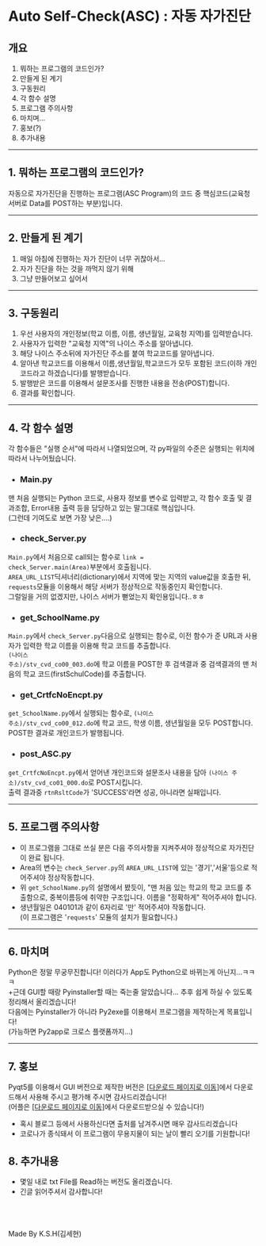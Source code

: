Auto Self-Check(ASC) : 자동 자가진단
=========
개요
---------

1. 뭐하는 프로그램의 코드인가?
2. 만들게 된 계기
3. 구동원리
4. 각 함수 설명
5. 프로그램 주의사항
6. 마치며...
7. 홍보(?)
8. 추가내용

***

## 1. 뭐하는 프로그램의 코드인가?
자동으로 자가진단을 진행하는 프로그램(ASC Program)의 코드 중 핵심코드(교육청 서버로 Data를 POST하는 부분)입니다.

***

## 2. 만들게 된 계기
1. 매일 아침에 진행하는 자가 진단이 너무 귀찮아서...
2. 자가 진단을 하는 것을 까먹지 않기 위해
3. 그냥 만들어보고 싶어서

***

## 3. 구동원리
1. 우선 사용자의 개인정보(학교 이름, 이름, 생년월일, 교육청 지역)를 입력받습니다.
2. 사용자가 입력한 "교육청 지역"의 나이스 주소를 알아냅니다.
3. 해당 나이스 주소뒤에 자가진단 주소를 붙여 학교코드를 알아냅니다.
4. 알아낸 학교코드를 이용해서 이름,생년월일,학교코드가 모두 포함된 코드(이하 개인코드라고 하겠습니다)를 발행받습니다.
5. 발행받은 코드를 이용해서 설문조사를 진행한 내용을 전송(POST)합니다.
6. 결과를 확인합니다.

***

## 4. 각 함수 설명
각 함수들은 "실행 순서"에 따라서 나열되었으며, 각 py파일의 수준은 실행되는 위치에 따라서 나누어뒀습니다.</br>

* ### Main.py
맨 처음 실행되는 Python 코드로, 사용자 정보를 변수로 입력받고, 각 함수 호출 및 결과조합, Error내용 출력 등을 담당하고 있는 말그대로 핵심입니다.</br>
(그런데 기여도로 보면 가장 낮은....)</br>

* ### check_Server.py
<code>Main.py</code>에서 처음으로 call되는 함수로 <code>link = check_Server.main(Area)</code>부분에서 호출됩니다.</br>
<code>AREA_URL_LIST</code>딕셔너리(dictionary)에서 지역에 맞는 지역의 value값을 호출한 뒤, <code>requests</code>모듈을 이용해서 해당 서버가 정상적으로 작동중인지 확인합니다.</br>
그럴일을 거의 없겠지만, 나이스 서버가 뻗었는지 확인용입니다..ㅎㅎ</br>

* ### get_SchoolName.py
<code>Main.py</code>에서 <code>check_Server.py</code>다음으로 실행되는 함수로, 이전 함수가 준 URL과 사용자가 입력한 학교 이름을 이용해 학교 코드를 추출합니다.</br>
<code>(나이스 주소)/stv_cvd_co00_003.do</code>에 학교 이름을 POST한 후 검색결과 중 검색결과의 맨 처음의 학교 코드(firstSchulCode)를 추출합니다.</br>

* ### get_CrtfcNoEncpt.py
<code>get_SchoolName.py</code>에서 실행되는 함수로, <code>(나이스 주소)/stv_cvd_co00_012.do</code>에 학교 코드, 학생 이름, 생년월일을 모두 POST합니다.</br>
POST한 결과로 개인코드가 발행됩니다.</br>

* ### post_ASC.py
<code>get_CrtfcNoEncpt.py</code>에서 얻어낸 개인코드와 설문조사 내용을 담아 <code>(나이스 주소)/stv_cvd_co01_000.do</code>로 POST시킵니다.</br>
출력 결과중 <code>rtnRsltCode</code>가 'SUCCESS'라면 성공, 아니라면 실패입니다.</br>

***

## 5. 프로그램 주의사항
* 이 프로그램을 그대로 쓰실 분은 다음 주의사항을 지켜주셔야 정상적으로 자가진단이 완료 됩니다.</br>
* Area의 변수는 <code>check_Server.py</code>의 <code>AREA_URL_LIST</code>에 있는 '경기','서울'등으로 적어주셔야 정상작동합니다.</br>
* 위 <code>get_SchoolName.py</code>의 설명에서 봤듯이, "맨 처음 있는 학교의 학교 코드를 추출함으로, 중복이름등에 취약한 구조입니다. 이름을 "정확하게" 적어주셔야 합니다.</br>
* 생년월일은 040101과 같이 6자리로 '만' 적어주셔야 작동합니다.</br>
(이 프로그램은 '<code>requests</code>' 모듈의 설치가 필요합니다.)</br>

***

## 6. 마치며
Python은 정말 무궁무진합니다! 이러다가 App도 Python으로 바뀌는게 아닌지...ㅋㅋㅋ</br>
+근데 GUI할 때랑 Pyinstaller할 때는 죽는줄 알았습니다... 추후 쉽게 하실 수 있도록 정리해서 올리겠습니다!</br>
다음에는 Pyinstaller가 아니라 Py2exe를 이용해서 프로그램을 제작하는게 목표입니다!</br>
(가능하면 Py2app로 크로스 플랫폼까지...)</br>

***

## 7. 홍보
Pyqt5를 이용해서 GUI 버전으로 제작한 버전은
[[다운로드 페이지로 이동]](http://acs-program.kro.kr/)에서 다운로드해서 사용해 주시고 평가해 주시면 감사드리겠습니다!</br>
(어플은 [[다운로드 페이지로 이동]](https://onestore.co.kr/userpoc/apps/view?pid=0000750469#)에서 다운로드받으실 수 있습니다!)</br>
+ 혹시 블로그 등에서 사용하신다면 출처를 남겨주시면 매우 감사드리겠습니다</br>
+ 코로나가 종식돼서 이 프로그램이 무용지물이 되는 날이 빨리 오기를 기원합니다!</br>

## 8. 추가내용
* 몇일 내로 txt File를 Read하는 버전도 올리겠습니다.<br>
* 긴글 읽어주셔서 감사합니다!<br>

</br></br></br> Made By K.S.H(김세현)
